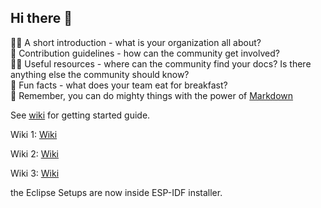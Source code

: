 ## Hi there 👋

🙋‍♀️ A short introduction - what is your organization all about?  
🌈 Contribution guidelines - how can the community get involved?  
👩‍💻 Useful resources - where can the community find your docs? Is there anything else the community should know?  
🍿 Fun facts - what does your team eat for breakfast?  
🧙 Remember, you can do mighty things with the power of [Markdown](https://docs.github.com/github/writing-on-github/getting-started-with-writing-and-formatting-on-github/basic-writing-and-formatting-syntax)


See [wiki](https://github.com/Meisterschulen-am-Ostbahnhof-Munchen/Install-ISOBUS-Environment/wiki) for getting started guide.

Wiki 1: [Wiki](https://github.com/Meisterschulen-am-Ostbahnhof-Munchen/Install-ISOBUS-Environment/wiki)

Wiki 2: [Wiki](https://github.com/Meisterschulen-am-Ostbahnhof-Munchen/ISOBUS-VT-Objects/wiki)

Wiki 3: [Wiki](https://github.com/Meisterschulen-am-Ostbahnhof-Munchen/ISOBUS-other/wiki)

the Eclipse Setups are now inside ESP-IDF installer.
